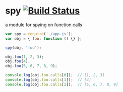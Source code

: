 # spy [![Build Status][travis-image]][travis-url]

a module for spying on function calls

```js
var spy = require('./app.js');
var obj = { foo: function () {} };

spy(obj, 'foo');

obj.foo(1, 2, 3);
obj.foo(4);
obj.foo(5, 6, 7, 8, 9);

console.log(obj.foo.calls[0]);  // [1, 2, 3]
console.log(obj.foo.calls[1]);  // [4]
console.log(obj.foo.calls[2]);  // [5, 6, 7, 8, 9]

```


[travis-image]: https://travis-ci.org/reergymerej/spy.svg
[travis-url]: https://travis-ci.org/reergymerej/spy